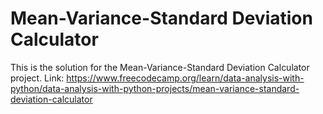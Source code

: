 # Mean-Variance-Standard Deviation Calculator

This is the solution for the Mean-Variance-Standard Deviation Calculator project. Link: https://www.freecodecamp.org/learn/data-analysis-with-python/data-analysis-with-python-projects/mean-variance-standard-deviation-calculator
